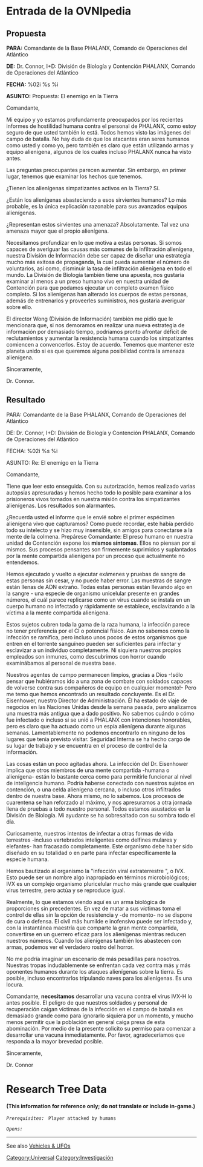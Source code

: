 # Entrada de la OVNIpedia

## Propuesta

**PARA:** Comandante de la Base PHALANX, Comando de Operaciones del
Atlántico

**DE:** Dr. Connor, I+D: División de Biología y Contención PHALANX,
Comando de Operaciones del Atlántico

**FECHA:** %02i %s %i

**ASUNTO:** Propuesta: El enemigo en la Tierra

Comandante,

Mi equipo y yo estamos profundamente preocupados por los recientes
informes de hostilidad humana contra el personal de PHALANX, como estoy
seguro de que usted también lo está. Todos hemos visto las imágenes del
campo de batalla. No hay duda de que los atacantes eran seres humanos
como usted y como yo, pero también es claro que están utilizando armas y
equipo alienígena, algunos de los cuales incluso PHALANX nunca ha visto
antes.

Las preguntas preocupantes parecen aumentar. Sin embargo, en primer
lugar, tenemos que examinar los hechos que tenemos.

¿Tienen los alienígenas simpatizantes activos en la Tierra? Sí.

¿Están los alienígenas abasteciendo a esos sirvientes humanos? Lo más
probable, es la única explicación razonable para sus avanzados equipos
alienígenas.

¿Representan estos sirvientes una amenaza? Absolutamente. Tal vez una
amenaza mayor que el propio alienígena.

Necesitamos profundizar en lo que motiva a estas personas. Si somos
capaces de averiguar las causas más comunes de la infiltración
alienígena, nuestra División de Información debe ser capaz de diseñar
una estrategia mucho más exitosa de propaganda, la cual pueda aumentar
el número de voluntarios, así como, disminuir la tasa de infiltración
alienígena en todo el mundo. La División de Biología también tiene una
apuesta, nos gustaría examinar al menos a un preso humano vivo en
nuestra unidad de Contención para que podamos ejecutar un completo
examen físico completo. Si los alienígenas han alterado los cuerpos de
estas personas, además de entrenarlos y proveerles suministros, nos
gustaría averiguar sobre ello.

El director Wong (División de Información) también me pidió que le
mencionara que, si nos demoramos en realizar una nueva estrategia de
información por demasiado tiempo, podríamos pronto afrontar déficit de
reclutamientos y aumentar la resistencia humana cuando los simpatizantes
comiencen a convencerlos. Estoy de acuerdo. Tenemos que mantener este
planeta unido si es que queremos alguna posibilidad contra la amenaza
alienígena.

Sinceramente,

Dr. Connor.

## Resultado

PARA: Comandante de la Base PHALANX, Comando de Operaciones del
Atlántico

DE: Dr. Connor, I+D: División de Biología y Contención PHALANX, Comando
de Operaciones del Atlántico

FECHA: %02i %s %i

ASUNTO: Re: El enemigo en la Tierra

Comandante,

Tiene que leer esto enseguida. Con su autorización, hemos realizado
varias autopsias apresuradas y hemos hecho todo lo posible para examinar
a los prisioneros vivos tomados en nuestra misión contra los
simpatizantes alienígenas. Los resultados son alarmantes.

¿Recuerda usted el informe que le envié sobre el primer espécimen
alienígena vivo que capturamos? Como puede recordar, este había perdido
todo su intelecto y se hizo muy insensible, sin amigos para conectarse a
la mente de la colmena. Prepárese Comandante: El preso humano en nuestra
unidad de Contención expone los **mismos síntomas**. Ellos no piensan
por si mismos. Sus procesos pensantes son firmemente suprimidos y
suplantados por la mente compartida alienígena por un proceso que
actualmente no entendemos.

Hemos ejecutado y vuelto a ejecutar exámenes y pruebas de sangre de
estas personas sin cesar, y no puede haber error. Las muestras de sangre
están llenas de ADN extraño. Todas estas personas están llevando algo en
la sangre - una especie de organismo unicelular presente en grandes
números, el cuál parece replicarse como un virus cuando se instala en un
cuerpo humano no infectado y rápidamente se establece, esclavizando a la
víctima a la mente compartida alienígena.

Estos sujetos cubren toda la gama de la raza humana, la infección parece
no tener preferencia por el CI o potencial físico. Aún no sabemos como
la infección se ramifica, pero incluso unos pocos de estos organismos
que entren en el torrente sanguíneo pueden ser suficientes para infectar
y esclavizar a un individuo completamente. Ni siquiera nuestros propios
empleados son inmunes, como descubrimos con horror cuando examinábamos
al personal de nuestra base.

Nuestros agentes de campo permanecen limpios, gracias a Dios -!sólo
pensar que hubiéramos ido a una zona de combate con soldados capaces de
volverse contra sus compañeros de equipo en cualquier momento!- Pero me
temo que hemos encontrado un resultado concluyente. Es el Dr.
Eisenhower, nuestro Director de Administración. Él ha estado de viaje de
negocios en las Naciones Unidas desde la semana pasada, pero analizamos
una muestra más antigua que a dado positivo. No sabemos cuándo o cómo
fue infectado o incluso si se unió a PHALANX con intenciones honorables,
pero es claro que ha actuado como un espía alienígena durante algunas
semanas. Lamentablemente no podemos encontrarlo en ninguno de los
lugares que tenia previsto visitar. Seguridad Interna se ha hecho cargo
de su lugar de trabajo y se encuentra en el proceso de control de la
información.

Las cosas están un poco agitadas ahora. La infección del Dr. Eisenhower
implica que otros miembros de una mente compartida -humana o alienígena-
están lo bastante cerca como para permitirle funcionar al nivel de
inteligencia humano. Podría haberse conectado con nuestros sujetos en
contención, o una celda alienígena cercana, o incluso otros infiltrados
dentro de nuestra base. Ahora mismo, no lo sabemos. Los procesos de
cuarentena se han reforzado al máximo, y nos apresuramos a otra jornada
llena de pruebas a todo nuestro personal. Todos estamos asustados en la
División de Biología. Mi ayudante se ha sobresaltado con su sombra todo
el día.

Curiosamente, nuestros intentos de infectar a otras formas de vida
terrestres -incluso vertebrados inteligentes como delfines mulares y
elefantes- han fracasado completamente. Este organismo debe haber sido
diseñado en su totalidad o en parte para infectar específicamente la
especie humana.

Hemos bautizado al organismo la "infección viral extraterrestre ", o
IVX. Esto puede ser un nombre algo inapropiado en términos
microbiológicos; IVX es un complejo organismo pluricelular mucho más
grande que cualquier virus terrestre, pero actúa y se reproduce igual.

Realmente, lo que estamos viendo aquí es un arma biológica de
proporciones sin precedentes. En vez de matar a sus víctimas toma el
control de ellas sin la opción de resistencia y -de momento- no se
dispone de cura o defensa. El civil más humilde e inofensivo puede ser
infectado y, con la instantánea maestría que comparte la gran mente
compartida, convertirse en un guerrero eficaz para los alienígenas
mientras reducen nuestros números. Cuando los alienígenas también los
abastecen con armas, podemos ver el verdadero rostro del horror.

No me podría imaginar un escenario de más pesadillas para nosotros.
Nuestras tropas indudablemente se enfrentan cada vez contra más y más
oponentes humanos durante los ataques alienígenas sobre la tierra. Es
posible, incluso encontrarlos tripulando naves para los alienígenas. Es
una locura.

Comandante, **necesitamos** desarrollar una vacuna contra el virus IVX-H
lo antes posible. El peligro de que nuestros soldados y personal de
recuperación caigan víctimas de la infección en el campo de batalla es
demasiado grande como para ignorarlo siquiera por un momento, y mucho
menos permitir que la población en general caiga presa de esta
abominación. Por medio de la presente solicito su permiso para comenzar
a desarrollar una vacuna inmediatamente. Por favor, agradeceríamos que
responda a la mayor brevedad posible.

Sinceramente,

Dr. Connor

# Research Tree Data

**(This information for reference only; do not translate or include
in-game.)**

*`Prerequisites:`*
` Player attacked by humans`

*`Opens:`*

------------------------------------------------------------------------

See also [Vehicles & UFOs](Vehicles_&_UFOs "wikilink")

[Category:Universal](Category:Universal "wikilink")
[Category:Investigación](Category:Investigación "wikilink")